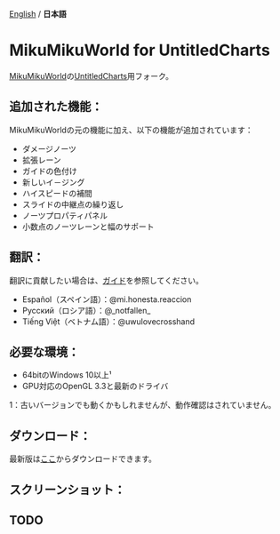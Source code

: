 [English](./README.md) / **日本語**

# MikuMikuWorld for UntitledCharts
[MikuMikuWorld](https://github.com/crash5band/MikuMikuWorld)の[UntitledCharts](https://untitledcharts.com/)用フォーク。

## 追加された機能：
MikuMikuWorldの元の機能に加え、以下の機能が追加されています：
- ダメージノーツ
- 拡張レーン
- ガイドの色付け
- 新しいイ－ジング
- ハイスピードの補間
- スライドの中継点の繰り返し
- ノーツプロパティパネル
- 小数点のノーツレーンと幅のサポート

## 翻訳：
翻訳に貢献したい場合は、[ガイド](./TRANSLATION.md)を参照してください。
- Español（スペイン語）：@mi.honesta.reaccion
- Русский（ロシア語）：@\_notfallen\_
- Tiếng Việt（ベトナム語）：@uwulovecrosshand

## 必要な環境：
- 64bitのWindows 10以上¹
- GPU対応のOpenGL 3.3と最新のドライバ

1：古いバージョンでも動くかもしれませんが、動作確認はされていません。

## ダウンロード：
最新版は[ここ](https://github.com/UntitledCharts/MikuMikuWorld4UC/releases/latest)からダウンロードできます。

## スクリーンショット：

## TODO
